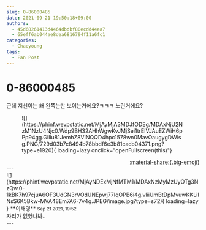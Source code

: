 ```yaml
---
slug: 0-86000485
date: 2021-09-21 19:50:18+09:00
authors:
  - 45d68261413d4464dbdbf80ecdd44ea7
  - 65eff6ab044ae8dea6816794f11a6fc1
categories:
  - Chaeyoung
tags:
  - Fan Post
---
```


# 0-86000485

<div class="post-container" markdown="1">
<div class="content-container md-sidebar__scrollwrap" markdown="1">

근데 지선이는 왜 왼쪽눈만 보이는거에요?ㅋㅋㅋ 노린거에요?
<figure markdown="1">
![](https://phinf.wevpstatic.net/MjAyMjA3MDJfODEg/MDAxNjU2NzM1NzU4Njc0.Wdp9BH32AHhWgwKvJMjSei1trEIVJAuEZWiH6pPp94gg.GiIiu81JemhZ8VINQQD4hpc1578wn0MavOaugygDWlsg.PNG/729d03b7c8494b78bbdf6e3b81cacb04371.png?type=e1920){ loading=lazy onclick="openFullscreen(this)"}
</figure>


</div>
</div>

<div style="text-align: right;" markdown="1">
<a href="https://weverse.io/fromis9/fanpost/0-86000485" style="text-align: right;">:material-share:{.big-emoji}</a>
</div>
---

<div class="comments-container md-sidebar__scrollwrap" markdown="1">
<div class="comment" markdown="1">
<div class='id-container' markdown="1">
![](https://phinf.wevpstatic.net/MjAyNDExMjNfMTM1/MDAxNzMyMzUyOTg3NzQw.0-1kBK7h97cjuA6OF3UdGN3rVOdUNEpwj77IqOPB6i4g.vliiUmBtDpMvuwKKLiINsS6K5Bkw-MVA48Em7A6-7v4g.JPEG/image.jpg?type=s72){ loading=lazy }
**<span class="artist">이채영</span>** <small>Sep 21 2021, 19:52</small><br>
</div>
<div class='comment-body' markdown="1">
자리가 없었나봐..
</div>
</div>
</div>
---
